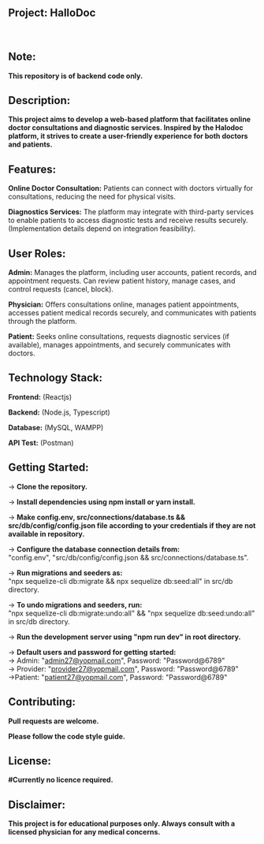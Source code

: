 ## Project: HalloDoc
</br>

## Note:
**This repository is of backend code only.**
</br>

## Description:

**This project aims to develop a web-based platform that facilitates online doctor consultations and diagnostic services. Inspired by the Halodoc platform, it strives to create a user-friendly experience for both doctors and patients.**
</br>

## Features:

**Online Doctor Consultation:** Patients can connect with doctors virtually for consultations, reducing the need for physical visits.
</br>

**Diagnostics Services:** The platform may integrate with third-party services to enable patients to access diagnostic tests and receive results securely. (Implementation details depend on integration feasibility).
</br>

## User Roles:

**Admin:** Manages the platform, including user accounts, patient records, and appointment requests. Can review patient history, manage cases, and control requests (cancel, block).
</br>

**Physician:** Offers consultations online, manages patient appointments, accesses patient medical records securely, and communicates with patients through the platform.
</br>

**Patient:** Seeks online consultations, requests diagnostic services (if available), manages appointments, and securely communicates with doctors.
</br>

## Technology Stack:

**Frontend:** (Reactjs)
</br>

**Backend:** (Node.js, Typescript)
</br>

**Database:** (MySQL, WAMPP)
</br>

**API Test:** (Postman)
</br>

## Getting Started:

-> **Clone the repository.**
</br>

-> **Install dependencies using npm install or yarn install.**
</br>

-> **Make config.env, src/connections/database.ts && src/db/config/config.json file according to your credentials if they are not available in repository.**
</br>

-> **Configure the database connection details from:**
</br>
"config.env",
"src/db/config/config.json
&&
src/connections/database.ts".
</br>

-> **Run migrations and seeders as:**
</br>
"npx sequelize-cli db:migrate
&&
npx sequelize db:seed:all" in src/db directory.
</br>

-> **To undo migrations and seeders, run:**
</br>
"npx sequelize-cli db:migrate:undo:all"
&&
"npx sequelize db:seed:undo:all" in src/db directory.
</br>

-> **Run the development server using "npm run dev" in root directory.**
</br>

-> **Default users and password for getting started:**
</br>
-> Admin: "admin27@yopmail.com",
Password: "Password@6789"
</br>
-> Provider: "provider27@yopmail.com",
Password: "Password@6789"
</br>
->Patient: "patient27@yopmail.com",
Password: "Password@6789"
</br>

## Contributing:

**Pull requests are welcome.**
</br>

**Please follow the code style guide.**
</br>

## License:

**#Currently no licence required.**
</br>

## Disclaimer:

**This project is for educational purposes only. Always consult with a licensed physician for any medical concerns.**
